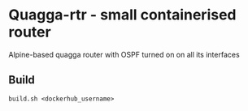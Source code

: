 # Quagga-rtr - small containerised router

Alpine-based quagga router with OSPF turned on on all its interfaces

## Build

```
build.sh <dockerhub_username>
```